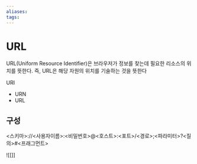 ```yaml
---
aliases: 
tags:
---
```

# URL 
URL(Uniform Resource Identifier)은 브라우저가 정보를 찾는데 필요한 리소스의 위치를 뜻한다.  즉, URL은 해당 자원의 위치를 기술하는 것을 뜻한다


URI 
- URN
- URL

## 구성

<스키마>://<사용자이름>:<비밀번호>@<호스트>:<포트>/<경로>;<파라미터>?<질의>#<프래그먼트>




![[]]

